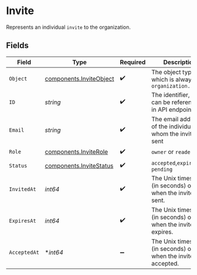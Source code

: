 # Invite

Represents an individual `invite` to the organization.


## Fields

| Field                                                              | Type                                                               | Required                                                           | Description                                                        |
| ------------------------------------------------------------------ | ------------------------------------------------------------------ | ------------------------------------------------------------------ | ------------------------------------------------------------------ |
| `Object`                                                           | [components.InviteObject](../../models/components/inviteobject.md) | :heavy_check_mark:                                                 | The object type, which is always `organization.invite`             |
| `ID`                                                               | *string*                                                           | :heavy_check_mark:                                                 | The identifier, which can be referenced in API endpoints           |
| `Email`                                                            | *string*                                                           | :heavy_check_mark:                                                 | The email address of the individual to whom the invite was sent    |
| `Role`                                                             | [components.InviteRole](../../models/components/inviterole.md)     | :heavy_check_mark:                                                 | `owner` or `reader`                                                |
| `Status`                                                           | [components.InviteStatus](../../models/components/invitestatus.md) | :heavy_check_mark:                                                 | `accepted`,`expired`, or `pending`                                 |
| `InvitedAt`                                                        | *int64*                                                            | :heavy_check_mark:                                                 | The Unix timestamp (in seconds) of when the invite was sent.       |
| `ExpiresAt`                                                        | *int64*                                                            | :heavy_check_mark:                                                 | The Unix timestamp (in seconds) of when the invite expires.        |
| `AcceptedAt`                                                       | **int64*                                                           | :heavy_minus_sign:                                                 | The Unix timestamp (in seconds) of when the invite was accepted.   |